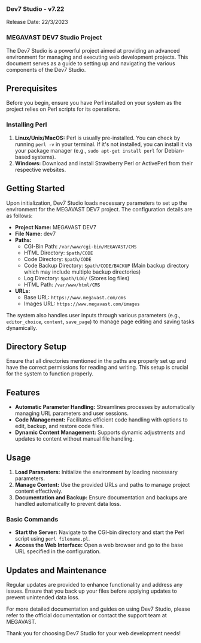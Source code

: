 ### Dev7 Studio - v7.22
Release Date: 22/3/2023
### MEGAVAST DEV7 Studio Project

The Dev7 Studio is a powerful project aimed at providing an advanced environment for managing and executing web development projects. This document serves as a guide to setting up and navigating the various components of the Dev7 Studio.

## Prerequisites

Before you begin, ensure you have Perl installed on your system as the project relies on Perl scripts for its operations.

### Installing Perl

1. **Linux/Unix/MacOS:** Perl is usually pre-installed. You can check by running `perl -v` in your terminal. If it's not installed, you can install it via your package manager (e.g., `sudo apt-get install perl` for Debian-based systems).
2. **Windows:** Download and install Strawberry Perl or ActivePerl from their respective websites.

## Getting Started

Upon initialization, Dev7 Studio loads necessary parameters to set up the environment for the MEGAVAST DEV7 project. The configuration details are as follows:

- **Project Name:** MEGAVAST DEV7
- **File Name:** dev7
- **Paths:**
  - CGI-Bin Path: `/var/www/cgi-bin/MEGAVAST/CMS`
  - HTML Directory: `$path/CODE`
  - Code Directory: `$path/CODE`
  - Code Backup Directory: `$path/CODE/BACKUP` (Main backup directory which may include multiple backup directories)
  - Log Directory: `$path/LOG/` (Stores log files)
  - HTML Path: `/var/www/html/CMS`
- **URLs:**
  - Base URL: `https://www.megavast.com/cms`
  - Images URL: `https://www.megavast.com/images`

The system also handles user inputs through various parameters (e.g., `editor_choice`, `content`, `save_page`) to manage page editing and saving tasks dynamically.

## Directory Setup

Ensure that all directories mentioned in the paths are properly set up and have the correct permissions for reading and writing. This setup is crucial for the system to function properly.

## Features

- **Automatic Parameter Handling:** Streamlines processes by automatically managing URL parameters and user sessions.
- **Code Management:** Facilitates efficient code handling with options to edit, backup, and restore code files.
- **Dynamic Content Management:** Supports dynamic adjustments and updates to content without manual file handling.

## Usage

1. **Load Parameters:** Initialize the environment by loading necessary parameters.
2. **Manage Content:** Use the provided URLs and paths to manage project content effectively.
3. **Documentation and Backup:** Ensure documentation and backups are handled automatically to prevent data loss.

### Basic Commands

- **Start the Server:** Navigate to the CGI-bin directory and start the Perl script using `perl filename.pl`.
- **Access the Web Interface:** Open a web browser and go to the base URL specified in the configuration.

## Updates and Maintenance

Regular updates are provided to enhance functionality and address any issues. Ensure that you back up your files before applying updates to prevent unintended data loss.

For more detailed documentation and guides on using Dev7 Studio, please refer to the official documentation or contact the support team at MEGAVAST.

Thank you for choosing Dev7 Studio for your web development needs!
